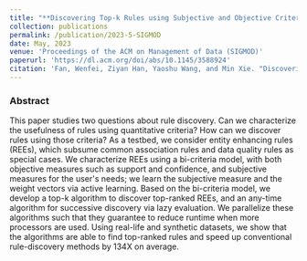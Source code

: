```yaml
---
title: "**Discovering Top-k Rules using Subjective and Objective Criteria"
collection: publications
permalink: /publication/2023-5-SIGMOD
date: May, 2023
venue: 'Proceedings of the ACM on Management of Data (SIGMOD)'
paperurl: 'https://dl.acm.org/doi/abs/10.1145/3588924'
citation: 'Fan, Wenfei, Ziyan Han, Yaoshu Wang, and Min Xie. "Discovering Top-k Rules using Subjective and Objective Criteria." Proceedings of the ACM on Management of Data 1, no. 1 (2023): 1-29.'
---
```


### Abstract

This paper studies two questions about rule discovery. Can we characterize the usefulness of rules using quantitative criteria? How can we discover rules using those criteria? As a testbed, we consider entity enhancing rules (REEs), which subsume common association rules and data quality rules as special cases. We characterize REEs using a bi-criteria model, with both objective measures such as support and confidence, and subjective measures for the user's needs; we learn the subjective measure and the weight vectors via active learning. Based on the bi-criteria model, we develop a top-k algorithm to discover top-ranked REEs, and an any-time algorithm for successive discovery via lazy evaluation. We parallelize these algorithms such that they guarantee to reduce runtime when more processors are used. Using real-life and synthetic datasets, we show that the algorithms are able to find top-ranked rules and speed up conventional rule-discovery methods by 134X on average.
